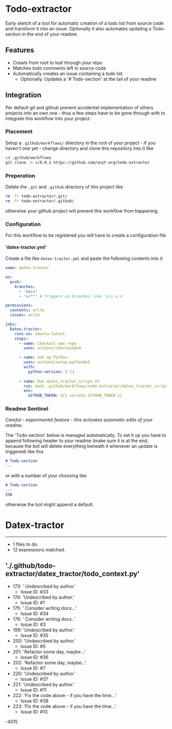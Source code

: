 # Todo-extractor
Early sketch of a tool for automatic creation of a todo list from source code and transform it into an issue. Optionally it also automates updating a Todo-section in the end of your readme.

## Features
- Crawls from root to leaf through your repo
- Matches todo comments left in source code
- Automatically creates an issue containing a todo list
  - Optionally: Updates a '# Todo-section' at the tail of your readme

## Integration
Per default git and github prevent accidental implementation of others projects into an own one - thus a few steps have to be gone through with to integrate this workflow into your project.

### Placement 
Setup a `.github/workflows/` directory in the root of your project - if you haven't one yet - change directory and clone this repository into it like 
```bash
cd .github/workflows
git clone -b v/0.0.1 https://github.com/unyt-org/todo-extractor
```

### Preperation
Delete the `.git` and `.github` directory of this project like
```bash
rm -fr todo-extractor/.git/
rm -fr todo-extractor/.github/
```
otherwise your github project will prevent this workflow from happening.

### Configuration
For this workflow to be registered you will have to create a configuration file

#### 'datex-tractor.yml'
Create a file like `datex-tractor.yml` and paste the following contents into it
```yml
name: datex-tractor

on:
  push:
    branches:
      - 'main'
      - 'v/**' # Triggers on branches like 'v/x.x.x'

permissions:
  contents: write
  issues: write

jobs:
  Datex-tractor:
    runs-on: ubuntu-latest
    steps:
      - name: Checkout own repo
        uses: actions/checkout@v4

      - name: Set up Python
        uses: actions/setup-python@v5
        with: 
          python-version: 3.13
 
      - name: Run datex_tractor_script.sh
        run: bash .github/workflows/todo-extractor/datex_tractor_script.sh
        env:
          GITHUB_TOKEN: ${{ secrets.GITHUB_TOKEN }}
```

### Readme Sentinel
*Careful - experimental feature - this activates automatic edits of your readme.*


The 'Todo-section' below is managed automatically. To set it up you have to append following header to your readme (make sure it is at the end, because the bot will delete everything beneath it whenever an update is triggered) like this

```md
# Todo-section
---
```
or with a number of your choosing like
```md
# Todo-section
---
256
```
otherwise the bot might append a default.

# Datex-tractor
---
- 1 files to do.
- 12 expressions matched.

## './.github/todo-extractor/datex_tractor/todo_context.py'
- 173: ' Undescribed by author.'
  - Issue ID: #33
- 174: 'Undescribed by author.'
  - Issue ID: #1
- 175: ' Consider writing docs...'
  - Issue ID: #34
- 176: ' Consider writing docs..'
  - Issue ID: #3
- 199: 'Undescribed by author.'
  - Issue ID: #35
- 200: 'Undescribed by author.'
  - Issue ID: #5
- 201: 'Refactor some day, maybe...'
  - Issue ID: #36
- 202: 'Refactor some day, maybe...'
  - Issue ID: #7
- 220: 'Undescribed by author.'
  - Issue ID: #37
- 221: 'Undescribed by author.'
  - Issue ID: #11
- 222: 'Fix the code above - if you have the time...'
  - Issue ID: #38
- 223: 'Fix the code above - if you have the time...'
  - Issue ID: #13

-4015